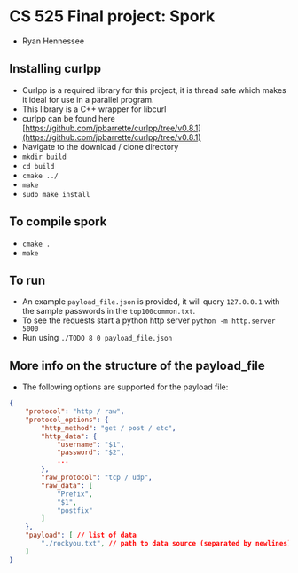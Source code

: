 # CS 525 Final project: Spork
- Ryan Hennessee

## Installing curlpp
- Curlpp is a required library for this project, it is thread safe which makes it ideal for use in a parallel program.
- This library is a C++ wrapper for libcurl 
- curlpp can be found here [https://github.com/jpbarrette/curlpp/tree/v0.8.1](https://github.com/jpbarrette/curlpp/tree/v0.8.1)
- Navigate to the download / clone directory
- `mkdir build`
- `cd build`
- `cmake ../`
- `make`
- `sudo make install`


## To compile spork
- `cmake .`
- `make`

## To run
- An example `payload_file.json` is provided, it will query `127.0.0.1` with the sample passwords in the `top100common.txt`.
- To see the requests start a python http server `python -m http.server 5000`
- Run using `./TODO 8 0 payload_file.json`

## More info on the structure of the payload_file
- The following options are supported for the payload file:
```json
{
    "protocol": "http / raw",
    "protocol_options": {
        "http_method": "get / post / etc",
        "http_data": {
            "username": "$1",
            "password": "$2",
            ...
        },
        "raw_protocol": "tcp / udp",
        "raw_data": [
            "Prefix",
            "$1",
            "postfix"
        ]
    },
    "payload": [ // list of data
        "./rockyou.txt", // path to data source (separated by newlines)
    ]
}
```